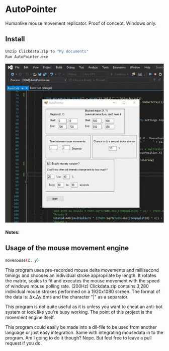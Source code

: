 # AutoPointer
Humanlike mouse movement replicator. Proof of concept. Windows only.

## Install

 ```bash
 Unzip Clickdata.zip to "My documents"
 Run AutoPointer.exe
 ```
 ![Demo](demo/demo.gif)
 
 #### Notes:
 
 ## Usage of the mouse movement engine
  ```bash
 movemouse(x, y)
  ```
 
 This program uses pre-recorded mouse delta movements and millisecond timings and chooses an individual stroke appropriate by length. It rotates the matrix, scales to fit and executes the mouse movement with the speed of windows mouse polling rate. (200Hz)
Clickdata.zip contains 3,280 individual mouse strokes performed on a 1920x1080 screen. The format of the data is: Δx.Δy.Δms and the character "|" as a separator.
 
This program is not quite useful as it is unless you want to cheat an anti-bot system or look like you're busy working. 
The point of this project is the movement engine itself.

This program could easily be made into a dll-file to be used from another language or just easy integration. Same with integrating mousedata in to the program. Am I going to do it though? Nope. But feel free to leave a pull request if you do.
